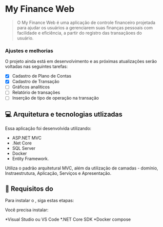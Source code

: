 # My Finance Web

> O My Finance Web é uma aplicação de controle financeiro projetada para ajudar os usuários a gerenciarem suas finanças pessoais com facilidade e eficiência, a partir do registro das transaçãoes do usuário.

### Ajustes e melhorias

O projeto ainda está em desenvolvimento e as próximas atualizações serão voltadas nas seguintes tarefas:

- [x] Cadastro de Plano de Contas
- [x] Cadastro de Transação
- [ ] Gráficos analíticos
- [ ] Relatório de transações
- [ ] Inserção de tipo de operação na transação

## 💻 Arquitetura e tecnologias utlizadas

Essa aplicação foi desenvolvida utilizando:
* ASP.NET MVC
* .Net Core 
* SQL Server
* Docker 
* Entity Framework.

Utiliza o padrão arquitetural MVC, além da utilização de camadas - domínio, Instraestrutura, Aplicação, Serviços e Apresentação.

## 🚀 Requisitos do <My Finance Web>

Para instalar o <My Finance Web>, siga estas etapas:

Você precisa instalar:

*Visual Studio ou VS Code
*.NET Core SDK
*Docker compose





